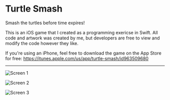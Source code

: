 # Turtle Smash

Smash the turtles before time expires!

This is an iOS game that I created as a programming exericse in Swift. All code and artwork was created by me, but developers are free to view and modify the code however they like.

If you're using an iPhone, feel free to download the game on the App Store for free: https://itunes.apple.com/us/app/turtle-smash/id963509680

***

![Screen 1](https://is4-ssl.mzstatic.com/image/thumb/Purple3/v4/2c/6d/a2/2c6da24a-7450-b731-7ce8-35c1ac84b088/pr_source.png/500x500bb-80.png)

![Screen 2](https://is5-ssl.mzstatic.com/image/thumb/Purple3/v4/fe/53/6e/fe536ee9-78ad-bf3b-d5f0-4c086d5ba3ca/pr_source.png/500x500bb-80.png)

![Screen 3](https://is2-ssl.mzstatic.com/image/thumb/Purple5/v4/4f/58/ed/4f58ed9d-d451-7cde-d2f1-31dcd267e716/pr_source.png/500x500bb-80.png)
